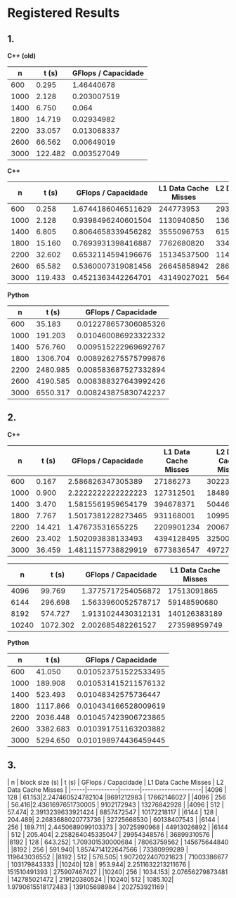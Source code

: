 # Registered Results

## 1.

**C++ (old)**

| n   | t (s) | GFlops / Capacidade |
|-----|-------|---------------------|
|600  | 0.295 | 1.46440678 |
|1000 | 2.128 | 0.203007519 |
|1400 | 6.750 | 0.064 |
|1800 | 14.719 | 0.02934982 |
|2200 | 33.057 | 0.013068337 |
|2600 | 66.562 | 0.00649019 |
|3000 | 122.482 | 0.003527049 |

**C++**

| n   | t (s) | GFlops / Capacidade | L1 Data Cache Misses | L2 Data Cache Misses |
|-----|-------|---------------------| -------------------- | -------------------- |
|600  | 0.258 | 1.6744186046511629 | 244773953  | 29322622 |
|1000 | 2.128 | 0.9398496240601504 | 1130940850 | 136273561 |
|1400 | 6.805 | 0.8064658339456282 | 3555096753 | 615035881 |
|1800 | 15.160 | 0.7693931398416887 | 7762680820 | 3342669371 |
|2200 | 32.602 | 0.6532114594196676 | 15134537500 | 11426767223 |
|2600 | 65.582 | 0.5360007319081456| 26645858942 | 28669986533 |
|3000 | 119.433 | 0.4521363442264701| 43149027021 | 56431603890 |

**Python**

| n   | t (s) | GFlops / Capacidade |
|-----|-------|---------------------|
|600  | 35.183 | 0.012278657306085326 |
|1000 | 191.203 | 0.010460086923322332 |
|1400 | 576.760 | 0.009515222969692767 |
|1800 | 1306.704 | 0.008926275575799876|
|2200 | 2480.985 | 0.008583687527332894|
|2600 | 4190.585 | 0.008388327643992426 |
|3000 | 6550.317 | 0.008243875830742237 |

## 2.

**C++**

| n   | t (s) | GFlops / Capacidade |  L1 Data Cache Misses | L2 Data Cache Misses |
|-----|-------|---------------------| ----- | ----- |
|600  | 0.167 | 2.586826347305389 | 27186273 | 30223616 |
|1000 | 0.900 | 2.2222222222222223 | 127312501 | 184896835 |
|1400 | 3.470 | 1.5815561959654179 | 394678371 | 504461139 | 
|1800 | 7.767 | 1.5017381228273465 | 931168001 | 1099572588 |
|2200 | 14.421 | 1.47673531655225 | 2209901234 | 2006783275 |
|2600 | 23.402 | 1.502093838133493 | 4394128495 | 3250097304 | 
|3000 | 36.459 | 1.4811157738829919 | 6773836547 | 4972763371 |


| n   | t (s) | GFlops / Capacidade | L1 Data Cache Misses | L2 Data Cache Misses |
|-----|-------|---------------------| ----- | ----- |
|4096 | 99.769 | 1.3775717254056872 | 17513091865 | 12519345650 |
|6144 | 296.698 | 1.5633960052578717 | 59148590680 | 42037363292 |
|8192 | 574.727 | 1.9131024430312131 | 140126383189 | 98948004971 | 
|10240| 1072.302 | 2.002685482261527 | 273598959749 | 195059329533 |

**Python**

| n   | t (s) | GFlops / Capacidade |
|-----|-------|---------------------|
|600  | 41.050 | 0.010523751522533495|
|1000 | 189.908 | 0.010531415211576132|
|1400 | 523.493 | 0.01048342575736447 |
|1800 | 1117.866 | 0.010434166528009619 |
|2200 | 2036.448 | 0.010457423906723865 |
|2600 | 3382.683 | 0.010391751163203882 |
|3000 | 5294.650 | 0.010198974436459445 |

## 3.

| n   | block size (s) | t (s) | GFlops / Capacidade |  L1 Data Cache Misses | L2 Data Cache Misses |
|-----|-----------|-------|---------------------|
|4096 | 128 | 61.153|2.247460524782104 |9691212983 | 17662146027 |
|4096 | 256 | 56.416|2.4361697651730005 | 9102172943 | 13276842928 |
|4096 | 512 | 57.474| 2.3913239633921424 | 8857472547 | 10172218117 |
|6144 | 128 | 204.489| 2.2683688020773736 |  32725668530 | 60138407543 |
|6144 | 256 | 189.711| 2.4450689099103373 | 30725990968  | 44913026892 |
|6144 | 512 | 205.404| 2.258264045335047 | 29954348576  | 36899310576 |
|8192 | 128 | 643.252| 1.709301530000684 | 78063759562 | 145675644840 |
|8192 | 256 | 591.940| 1.8574714122647566 | 73380999289  | 119643036552 |
|8192 | 512 | 576.505| 1.9072022407021623 | 71003386677  | 103179843333 |
|10240| 128 | 953.944| 2.2511632213211676 | 151510491393  | 275907467427 |
|10240| 256 | 1034.153| 2.07656279873481 | 142785021472  | 219120380524 |
|10240| 512 | 1085.102| 1.9790615518172483 | 139105698984 | 202753921169 |
